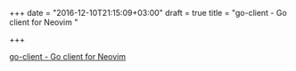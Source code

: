 +++
date = "2016-12-10T21:15:09+03:00"
draft = true
title = "go-client - Go client for Neovim "

+++

<p><a href="https://t.co/QnMmuGviBI">go-client - Go client for Neovim </a></p>

